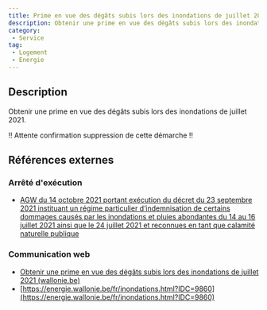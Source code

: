 ```yaml
---
title: Prime en vue des dégâts subis lors des inondations de juillet 2021
description: Obtenir une prime en vue des dégâts subis lors des inondations de juillet 2021
category: 
 - Service
tag: 
 - Logement
 - Energie
---
```


## Description

Obtenir une prime en vue des dégâts subis lors des inondations de juillet 2021.

!! Attente confirmation suppression de cette démarche !!

## Références externes 

### Arrêté d'exécution

- [AGW du 14 octobre 2021 portant exécution du décret du 23 septembre 2021 instituant un régime particulier d’indemnisation de certains dommages causés par les inondations et pluies abondantes du 14 au 16 juillet 2021 ainsi que le 24 juillet 2021 et reconnues en tant que calamité naturelle publique](https://wallex.wallonie.be/eli/arrete/2021/10/14/2021022261)
### Communication web

- [Obtenir une prime en vue des dégâts subis lors des inondations de juillet 2021 (wallonie.be)](https://www.wallonie.be/fr/demarches/obtenir-une-prime-en-vue-des-degats-subis-lors-des-inondations-de-juillet-2021)
- [https://energie.wallonie.be/fr/inondations.html?IDC=9860](https://energie.wallonie.be/fr/inondations.html?IDC=9860)


